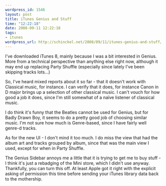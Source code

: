 ```yaml
--- 
wordpress_id: 1546
layout: post
title: iTunes Genius and Stuff
time: "12:22:18"
date: 2008-09-11 12:22:18
tags: 
- itunes
wordpress_url: http://schinckel.net/2008/09/11/itunes-genius-and-stuff/
---
```

I've downloaded iTunes 8, mainly because I was a bit interested in Genius. More from a technical perspective than anything else right now, although it may end up replacing Party Shuffle (especially since lately I've been skipping tracks lots...)

So, I've heard mixed reports about it so far - that it doesn't work with Classical music, for instance. I can verify that it does, for instance Canon in D major brings up a selection of other classical music. I can't vouch for how good a job it does, since I'm still somewhat of a naïve listener of classical music.

I do think it's funny that the Beatles cannot be used for Genius, but for Badly Drawn Boy, it seems to do a pretty good job of choosing similar music. I'm not sure how much is Genre-based, since I have fairly well genre-d tracks.

As for the new UI - I don't mind it too much. I do miss the view that had the album art and tracks grouped by album, since that was the main view I used, except for when in Party Shuffle.

The Genius Sidebar annoys me a little that it is trying to get me to buy stuff - I think it's just a rebadging of the Mini store, which I didn't use anyway. Thankfully, you can turn this off. At least Apple got it right with the explicit asking of permission this time before sending your iTunes library data back to the mothership.
